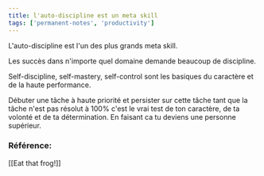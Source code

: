 ```yaml
---
title: l'auto-discipline est un meta skill
tags: ['permanent-notes', 'productivity']
---
```


L'auto-discipline est l'un des plus grands meta skill. 

Les succès dans n'importe quel domaine demande beaucoup de discipline.

Self-discipline, self-mastery, self-control sont les basiques du caractère et de la haute performance.

Débuter une tâche à haute priorité et persister sur cette tâche tant que la tâche n'est pas résolut à 100% c'est le vrai test de ton caractère, de ta volonté et de ta détermination. En faisant ca tu deviens une personne supérieur.



### Référence: 
[[Eat that frog!]]